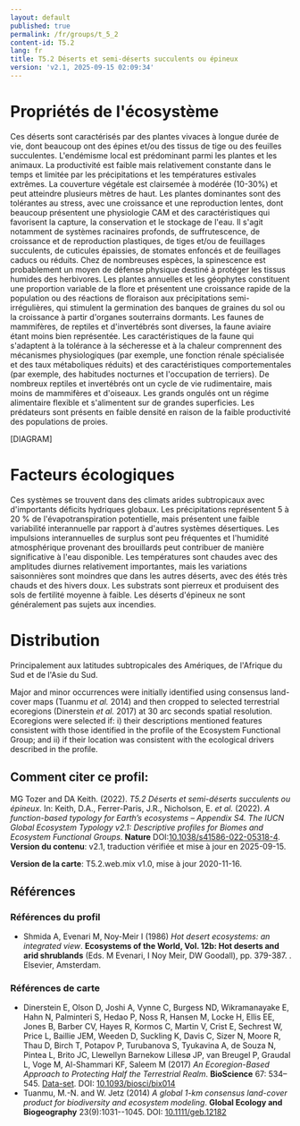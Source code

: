 ```yaml
---
layout: default
published: true
permalink: /fr/groups/t_5_2
content-id: T5.2
lang: fr
title: T5.2 Déserts et semi-déserts succulents ou épineux
version: 'v2.1, 2025-09-15 02:09:34'
---
```




# Propriétés de l'écosystème
 
Ces déserts sont caractérisés par des plantes vivaces à longue durée de
vie, dont beaucoup ont des épines et/ou des tissus de tige ou des
feuilles succulentes. L\'endémisme local est prédominant parmi les
plantes et les animaux. La productivité est faible mais relativement
constante dans le temps et limitée par les précipitations et les
températures estivales extrêmes. La couverture végétale est clairsemée à
modérée (10-30%) et peut atteindre plusieurs mètres de haut. Les plantes
dominantes sont des tolérantes au stress, avec une croissance et une
reproduction lentes, dont beaucoup présentent une physiologie CAM et des
caractéristiques qui favorisent la capture, la conservation et le
stockage de l\'eau. Il s\'agit notamment de systèmes racinaires
profonds, de suffrutescence, de croissance et de reproduction
plastiques, de tiges et/ou de feuillages succulents, de cuticules
épaissies, de stomates enfoncés et de feuillages caducs ou réduits. Chez
de nombreuses espèces, la spinescence est probablement un moyen de
défense physique destiné à protéger les tissus humides des herbivores.
Les plantes annuelles et les géophytes constituent une proportion
variable de la flore et présentent une croissance rapide de la
population ou des réactions de floraison aux précipitations
semi-irrégulières, qui stimulent la germination des banques de graines
du sol ou la croissance à partir d\'organes souterrains dormants. Les
faunes de mammifères, de reptiles et d\'invertébrés sont diverses, la
faune aviaire étant moins bien représentée. Les caractéristiques de la
faune qui s\'adaptent à la tolérance à la sécheresse et à la chaleur
comprennent des mécanismes physiologiques (par exemple, une fonction
rénale spécialisée et des taux métaboliques réduits) et des
caractéristiques comportementales (par exemple, des habitudes nocturnes
et l\'occupation de terriers). De nombreux reptiles et invertébrés ont
un cycle de vie rudimentaire, mais moins de mammifères et d\'oiseaux.
Les grands ongulés ont un régime alimentaire flexible et s\'alimentent
sur de grandes superficies. Les prédateurs sont présents en faible
densité en raison de la faible productivité des populations de proies.

[DIAGRAM]

# Facteurs écologiques
 
Ces systèmes se trouvent dans des climats arides subtropicaux avec
d\'importants déficits hydriques globaux. Les précipitations
représentent 5 à 20 % de l\'évapotranspiration potentielle, mais
présentent une faible variabilité interannuelle par rapport à d\'autres
systèmes désertiques. Les impulsions interannuelles de surplus sont peu
fréquentes et l\'humidité atmosphérique provenant des brouillards peut
contribuer de manière significative à l\'eau disponible. Les
températures sont chaudes avec des amplitudes diurnes relativement
importantes, mais les variations saisonnières sont moindres que dans les
autres déserts, avec des étés très chauds et des hivers doux. Les
substrats sont pierreux et produisent des sols de fertilité moyenne à
faible. Les déserts d\'épineux ne sont généralement pas sujets aux
incendies.
 
# Distribution
 
Principalement aux latitudes subtropicales des Amériques, de l\'Afrique
du Sud et de l\'Asie du Sud.

Major and minor occurrences were initially identified using consensus land-cover maps (Tuanmu _et al._ 2014) and then cropped to selected terrestrial ecoregions (Dinerstein _et al._ 2017) at 30 arc seconds spatial resolution. Ecoregions were selected if: i) their descriptions mentioned features consistent with those identified in the profile of the Ecosystem Functional Group; and ii) if their location was consistent with the ecological drivers described in the profile.

## Comment citer ce profil:

MG Tozer and DA Keith. (2022). *T5.2 Déserts et semi-déserts succulents ou épineux*. In: Keith, D.A., Ferrer-Paris, J.R., Nicholson, E. *et al.* (2022). *A function-based typology for Earth’s ecosystems – Appendix S4. The IUCN Global Ecosystem Typology v2.1: Descriptive profiles for Biomes and Ecosystem Functional Groups*. **Nature** DOI:[10.1038/s41586-022-05318-4](https://doi.org/10.1038/s41586-022-05318-4).
**Version du contenu**: v2.1, traduction vérifiée et mise à jour en 2025-09-15.

**Version de la carte**: T5.2.web.mix v1.0, mise à jour 2020-11-16.

## Références

### Références du profil

* Shmida A, Evenari M, Noy-Meir I  (1986) *Hot desert ecosystems: an integrated view*. **Ecosystems of the World, Vol. 12b: Hot deserts and arid shrublands** (Eds. M Evenari, I Noy Meir, DW Goodall), pp. 379-387. . Elsevier, Amsterdam.

### Références de carte
* Dinerstein E, Olson D, Joshi A, Vynne C, Burgess ND, Wikramanayake E, Hahn N, Palminteri S, Hedao P, Noss R, Hansen M, Locke H, Ellis EE, Jones B, Barber CV, Hayes R, Kormos C, Martin V, Crist E, Sechrest W, Price L, Baillie JEM, Weeden D, Suckling K, Davis C, Sizer N, Moore R, Thau D, Birch T, Potapov P, Turubanova S, Tyukavina A, de Souza N, Pintea L, Brito JC, Llewellyn Barnekow Lillesø JP, van Breugel P, Graudal L, Voge M, Al-Shammari KF, Saleem M  (2017) *An Ecoregion-Based Approach to Protecting Half the Terrestrial Realm*. **BioScience** 67: 534–545. [Data-set](https://ecoregions2017.appspot.com/). DOI: [10.1093/biosci/bix014](http://doi.org/10.1093/biosci/bix014)
* Tuanmu, M.-N. and W. Jetz (2014) *A global 1-km consensus land-cover product for biodiversity and ecosystem modeling*. **Global Ecology and Biogeography** 23(9):1031--1045. DOI: [10.1111/geb.12182](http://doi.org/10.1111/geb.12182)

